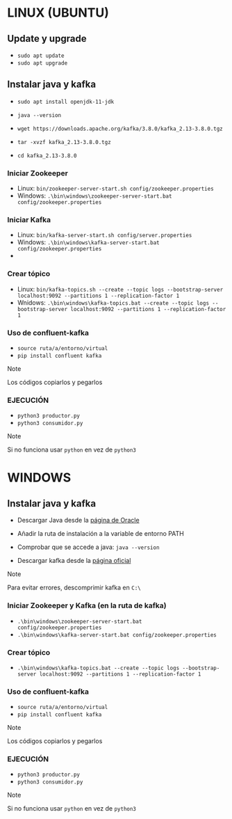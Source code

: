 # LINUX (UBUNTU)
## Update y upgrade
- `sudo apt update`
- `sudo apt upgrade`

## Instalar java y kafka
- `sudo apt install openjdk-11-jdk`
- `java --version`

- `wget https://downloads.apache.org/kafka/3.8.0/kafka_2.13-3.8.0.tgz`
- `tar -xvzf kafka_2.13-3.8.0.tgz`
- `cd kafka_2.13-3.8.0`

### Iniciar Zookeeper
- Linux: `bin/zookeeper-server-start.sh config/zookeeper.properties`
- Windows: `.\bin\windows\zookeeper-server-start.bat config/zookeeper.properties`

### Iniciar Kafka
- Linux: `bin/kafka-server-start.sh config/server.properties`
- Windows: `.\bin\windows\kafka-server-start.bat config/zookeeper.properties`
- 
### Crear tópico
- Linux: `bin/kafka-topics.sh --create --topic logs --bootstrap-server localhost:9092 --partitions 1 --replication-factor 1`
- Wnidows: `.\bin\windows\kafka-topics.bat --create --topic logs --bootstrap-server localhost:9092 --partitions 1 --replication-factor 1`

### Uso de confluent-kafka
- `source ruta/a/entorno/virtual`
- `pip install confluent kafka`

> [!NOTE]
Los códigos copiarlos y pegarlos

### EJECUCIÓN
- `python3 productor.py`
- `python3 consumidor.py`

>[!NOTE]
Si no funciona usar `python` en vez de `python3`


# WINDOWS
## Instalar java y kafka
- Descargar Java desde la [página de Oracle](https://www.oracle.com/es/java/technologies/downloads/)
- Añadir la ruta de instalación a la variable de entorno PATH
- Comprobar que se accede a java: `java --version`

- Descargar kafka desde la [página oficial](https://kafka.apache.org/downloads)
> [!NOTE]
Para evitar errores, descomprimir kafka en `C:\`

### Iniciar Zookeeper y Kafka (en la ruta de kafka)
- `.\bin\windows\zookeeper-server-start.bat config/zookeeper.properties`
- `.\bin\windows\kafka-server-start.bat config/zookeeper.properties`

### Crear tópico
- `.\bin\windows\kafka-topics.bat --create --topic logs --bootstrap-server localhost:9092 --partitions 1 --replication-factor 1`

### Uso de confluent-kafka
- `source ruta/a/entorno/virtual`
- `pip install confluent kafka`

> [!NOTE]
Los códigos copiarlos y pegarlos

### EJECUCIÓN
- `python3 productor.py`
- `python3 consumidor.py`

>[!NOTE]
Si no funciona usar `python` en vez de `python3`

